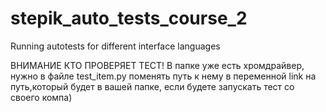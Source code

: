 # stepik_auto_tests_course_2
Running autotests for different interface languages

ВНИМАНИЕ КТО ПРОВЕРЯЕТ ТЕСТ! В папке уже есть хромдрайвер, нужно в файле test_item.py поменять путь к нему в переменной link на путь,который будет в вашей папке, если будете запускать тест со своего компа)
